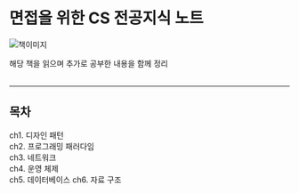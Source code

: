 # 면접을 위한 CS 전공지식 노트

![책이미지](https://contents.kyobobook.co.kr/sih/fit-in/458x0/pdt/9791165219529.jpg)

해당 책을 읽으며 추가로 공부한 내용을 함께 정리
</br></br>

***

##  목차  
ch1. 디자인 패턴  </br>
ch2. 프로그래밍 패러다임 </br>
ch3. 네트워크  </br>
ch4. 운영 체제  </br>
ch5. 데이터베이스
ch6. 자료 구조